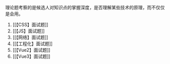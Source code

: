 理论题考察的是候选人对知识点的掌握深度，是否理解某些技术的原理，而不仅仅是会用。

1. [[【CSS】面试题]]
2. [[【JS】面试题]]
3. [[【网络】面试题]]
4. [[【工程化】面试题]]
5. [[【Vue2】面试题]]
6. [[【Vue3】面试题]]

